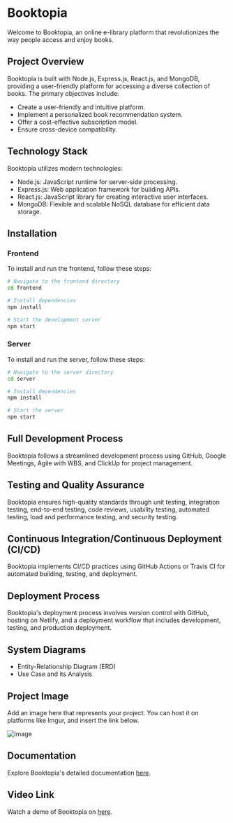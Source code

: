 
# Booktopia

Welcome to Booktopia, an online e-library platform that revolutionizes the way people access and enjoy books.

## Project Overview

Booktopia is built with Node.js, Express.js, React.js, and MongoDB, providing a user-friendly platform for accessing a diverse collection of books. The primary objectives include:

- Create a user-friendly and intuitive platform.
- Implement a personalized book recommendation system.
- Offer a cost-effective subscription model.
- Ensure cross-device compatibility.

## Technology Stack

Booktopia utilizes modern technologies:

- Node.js: JavaScript runtime for server-side processing.
- Express.js: Web application framework for building APIs.
- React.js: JavaScript library for creating interactive user interfaces.
- MongoDB: Flexible and scalable NoSQL database for efficient data storage.

## Installation

### Frontend

To install and run the frontend, follow these steps:

```bash
# Navigate to the frontend directory
cd frontend

# Install dependencies
npm install

# Start the development server
npm start
```

### Server

To install and run the server, follow these steps:

```bash
# Navigate to the server directory
cd server

# Install dependencies
npm install

# Start the server
npm start
```

## Full Development Process

Booktopia follows a streamlined development process using GitHub, Google Meetings, Agile with WBS, and ClickUp for project management.

## Testing and Quality Assurance

Booktopia ensures high-quality standards through unit testing, integration testing, end-to-end testing, code reviews, usability testing, automated testing, load and performance testing, and security testing.

## Continuous Integration/Continuous Deployment (CI/CD)

Booktopia implements CI/CD practices using GitHub Actions or Travis CI for automated building, testing, and deployment.

## Deployment Process

Booktopia's deployment process involves version control with GitHub, hosting on Netlify, and a deployment workflow that includes development, testing, and production deployment.

## System Diagrams

- Entity-Relationship Diagram (ERD)
- Use Case and its Analysis

## Project Image

Add an image here that represents your project. You can host it on platforms like Imgur, and insert the link below.

![image](https://github.com/Hel4l/SWE-Project/assets/110468386/9e21e79a-7334-4f80-a89c-2f7088858793)


## Documentation

Explore Booktopia's detailed documentation [here](https://docs.google.com/document/d/1dikv3yIjdvd6FzbYkueJNMaqy_HzFGogKscOXaoujOQ/edit).

## Video Link

Watch a demo of Booktopia on [here](https://www.linkedin.com/posts/hazemhelal_we-are-excited-to-share-our-swe-project-activity-7146831834226626560-2RHq?utm_source=share&utm_medium=member_desktop).


